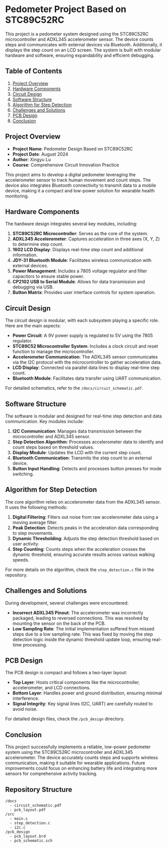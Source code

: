 
# Pedometer Project Based on STC89C52RC

This project is a pedometer system designed using the STC89C52RC microcontroller and ADXL345 accelerometer sensor. The device counts steps and communicates with external devices via Bluetooth. Additionally, it displays the step count on an LCD screen. The system is built with modular hardware and software, ensuring expandability and efficient debugging.

## Table of Contents
1. [Project Overview](#project-overview)
2. [Hardware Components](#hardware-components)
3. [Circuit Design](#circuit-design)
4. [Software Structure](#software-structure)
5. [Algorithm for Step Detection](#algorithm-for-step-detection)
6. [Challenges and Solutions](#challenges-and-solutions)
7. [PCB Design](#pcb-design)
8. [Conclusion](#conclusion)

## Project Overview
- **Project Name**: Pedometer Design Based on STC89C52RC
- **Project Date**: August 2024
- **Author**: Xingyu Lu
- **Course**: Comprehensive Circuit Innovation Practice

This project aims to develop a digital pedometer leveraging the accelerometer sensor to track human movement and count steps. The device also integrates Bluetooth connectivity to transmit data to a mobile device, making it a compact and low-power solution for wearable health monitoring.

## Hardware Components
The hardware design integrates several key modules, including:
1. **STC89C52RC Microcontroller**: Serves as the core of the system.
2. **ADXL345 Accelerometer**: Captures acceleration in three axes (X, Y, Z) to determine step count.
3. **1602 LCD Display**: Displays real-time step count and additional information.
4. **JDY-31 Bluetooth Module**: Facilitates wireless communication with external devices.
5. **Power Management**: Includes a 7805 voltage regulator and filter capacitors to ensure stable power.
6. **CP2102 USB to Serial Module**: Allows for data transmission and debugging via USB.
7. **Button Matrix**: Provides user interface controls for system operation.

## Circuit Design
The circuit design is modular, with each subsystem playing a specific role. Here are the main aspects:
- **Power Circuit**: A 9V power supply is regulated to 5V using the 7805 regulator.
- **STC89C52 Microcontroller System**: Includes a clock circuit and reset function to manage the microcontroller.
- **Accelerometer Communication**: The ADXL345 sensor communicates via the I2C protocol with the microcontroller to gather acceleration data.
- **LCD Display**: Connected via parallel data lines to display real-time step count.
- **Bluetooth Module**: Facilitates data transfer using UART communication.

For detailed schematics, refer to the `/docs/circuit_schematic.pdf`.

## Software Structure
The software is modular and designed for real-time step detection and data communication. Key modules include:
1. **I2C Communication**: Manages data transmission between the microcontroller and ADXL345 sensor.
2. **Step Detection Algorithm**: Processes accelerometer data to identify and count steps based on threshold values.
3. **Display Module**: Updates the LCD with the current step count.
4. **Bluetooth Communication**: Transmits the step count to an external device.
5. **Button Input Handling**: Detects and processes button presses for mode switching.

## Algorithm for Step Detection
The core algorithm relies on accelerometer data from the ADXL345 sensor. It uses the following methods:
1. **Digital Filtering**: Filters out noise from raw accelerometer data using a moving average filter.
2. **Peak Detection**: Detects peaks in the acceleration data corresponding to step movements.
3. **Dynamic Thresholding**: Adjusts the step detection threshold based on user activity.
4. **Step Counting**: Counts steps when the acceleration crosses the dynamic threshold, ensuring accurate results across various walking speeds.

For more details on the algorithm, check the `step_detection.c` file in the repository.

## Challenges and Solutions
During development, several challenges were encountered:
- **Incorrect ADXL345 Pinout**: The accelerometer was incorrectly packaged, leading to reversed connections. This was resolved by mounting the sensor on the back of the PCB.
- **Low Sampling Rate**: The initial implementation suffered from missed steps due to a low sampling rate. This was fixed by moving the step detection logic inside the dynamic threshold update loop, ensuring real-time processing.

## PCB Design
The PCB design is compact and follows a two-layer layout:
- **Top Layer**: Hosts critical components like the microcontroller, accelerometer, and LCD connections.
- **Bottom Layer**: Handles power and ground distribution, ensuring minimal interference.
- **Signal Integrity**: Key signal lines (I2C, UART) are carefully routed to avoid noise.

For detailed design files, check the `/pcb_design` directory.

## Conclusion
This project successfully implements a reliable, low-power pedometer system using the STC89C52RC microcontroller and ADXL345 accelerometer. The device accurately counts steps and supports wireless communication, making it suitable for wearable applications. Future improvements could focus on enhancing battery life and integrating more sensors for comprehensive activity tracking.

## Repository Structure
```
/docs
  - circuit_schematic.pdf
  - pcb_layout.pdf
/src
  - main.c
  - step_detection.c
  - i2c.c
/pcb_design
  - pcb_layout.brd
  - pcb_schematic.sch
```
